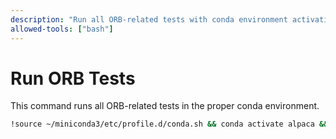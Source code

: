 ```yaml
---
description: "Run all ORB-related tests with conda environment activation"
allowed-tools: ["bash"]
---
```


# Run ORB Tests

This command runs all ORB-related tests in the proper conda environment.

```bash
!source ~/miniconda3/etc/profile.d/conda.sh && conda activate alpaca && ./test.sh orb
```